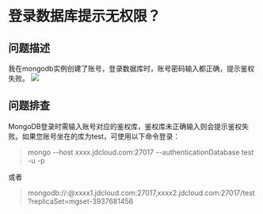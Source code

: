 # 登录数据库提示无权限？

## 问题描述
我在mongodb实例创建了账号，登录数据库时，账号密码输入都正确，提示鉴权失败。
![](https://github.com/jdcloudcom/cn/blob/master/image/mongodb/mongo-030.png)


## 问题排查

MongoDB登录时需输入账号对应的鉴权库，鉴权库未正确输入则会提示鉴权失败。如果您账号坐在的库为test，可使用以下命令登录：

> mongo --host xxxx.jdcloud.com:27017 --authenticationDatabase test -u <username> -p <password>

或者

> mongodb://<username>:<password>@xxxx1.jdcloud.com:27017,xxxx2.jdcloud.com:27017/test?replicaSet=mgset-3937681456 


